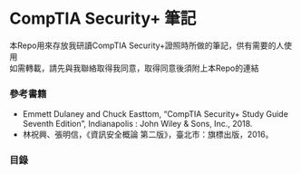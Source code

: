 # CompTIA Security+ 筆記
本Repo用來存放我研讀CompTIA Security+證照時所做的筆記，供有需要的人使用  
如需轉載，請先與我聯絡取得我同意，取得同意後須附上本Repo的連結
### 參考書籍
* Emmett Dulaney and Chuck Easttom, “CompTIA Security+ Study Guide Seventh Edition”, Indianapolis : John Wiley & Sons, Inc., 2018.
* 林祝興、張明信，《資訊安全概論 第二版》，臺北市：旗標出版，2016。
### 目錄
